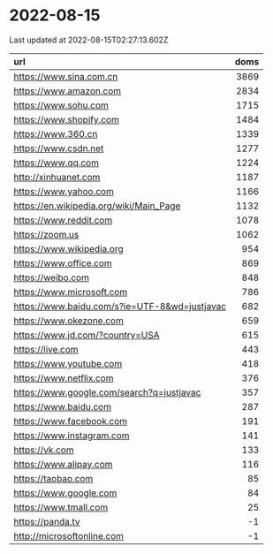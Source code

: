 # 2022-08-15

<!-- BEGIN -->
Last updated at 2022-08-15T02:27:13.602Z

url | doms
:- | -:
https://www.sina.com.cn | 3869
https://www.amazon.com | 2834
https://www.sohu.com | 1715
https://www.shopify.com | 1484
https://www.360.cn | 1339
https://www.csdn.net | 1277
https://www.qq.com | 1224
http://xinhuanet.com | 1187
https://www.yahoo.com | 1166
https://en.wikipedia.org/wiki/Main_Page | 1132
https://www.reddit.com | 1078
https://zoom.us | 1062
https://www.wikipedia.org | 954
https://www.office.com | 869
https://weibo.com | 848
https://www.microsoft.com | 786
https://www.baidu.com/s?ie=UTF-8&wd=justjavac | 682
https://www.okezone.com | 659
https://www.jd.com/?country=USA | 615
https://live.com | 443
https://www.youtube.com | 418
https://www.netflix.com | 376
https://www.google.com/search?q=justjavac | 357
https://www.baidu.com | 287
https://www.facebook.com | 191
https://www.instagram.com | 141
https://vk.com | 133
https://www.alipay.com | 116
https://taobao.com | 85
https://www.google.com | 84
https://www.tmall.com | 25
https://panda.tv | -1
http://microsoftonline.com | -1
<!-- END -->

